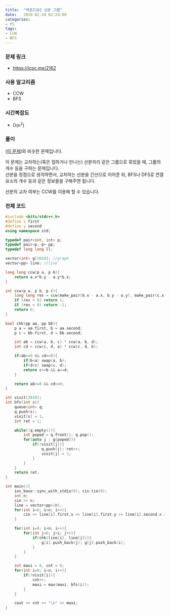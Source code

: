 ```yaml
---
title:  "백준2162 선분 그룹"
date:   2019-02-24 02:24:00
categories:
- PS
tags:
- CCW
- BFS
---
```


### 문제 링크
* https://icpc.me/2162

### 사용 알고리즘
* CCW
* BFS

### 시간복잡도
* O(n<sup>2</sup>)

### 풀이
(<a href = "https://justicehui.github.io/2019/02/24/BOJ10216/">이 문제</a>)와 비슷한 문제입니다.

이 문제는 교차하는(혹은 접하거나 만나는) 선분끼리 같은 그룹으로 묶었을 때, 그룹의 개수 등을 구하는 문제입니다.<br>
선분을 정점으로 생각하면서, 교차하는 선분을 간선으로 이어준 뒤, BFS나 DFS로 연결 요소의 개수 등과 같은 정보들을 구해주면 됩니다.

선분의 교차 여부는 CCW를 이용해 할 수 있습니다.

### 전체 코드
```cpp
#include <bits/stdc++.h>
#define x first
#define y second
using namespace std;

typedef pair<int, int> p;
typedef pair<p, p> pp;
typedef long long ll;

vector<int> g[3010]; //graph
vector<pp> line; //line

long long ccw(p a, p b){
	return a.x*b.y - a.y*b.x;
}

int ccw(p a, p b, p c){
	long long res = ccw(make_pair(b.x - a.x, b.y - a.y), make_pair(c.x - a.x, c.y - a.y));
	if (res > 0) return 1;
	if (res < 0) return -1;
	return 0;
}

bool chk(pp aa, pp bb){
	p a = aa.first, b = aa.second;
	p c = bb.first, d = bb.second;

	int ab = ccw(a, b, c) * ccw(a, b, d);
	int cd = ccw(c, d, a) * ccw(c, d, b);

	if(ab==0 && cd==0){
		if(b<a) swap(a, b);
		if(d<c) swap(c, d);
		return c<=b && a<=d;
	}

	return ab<=0 && cd<=0;
}

int visit[3010];
int bfs(int s){
	queue<int> q;
	q.push(s);
	visit[s] = 1;
	int ret = 1;

	while(!q.empty()){
		int poped = q.front(); q.pop();
		for(auto j : g[poped]){
			if(!visit[j]){
				q.push(j); ret++;
				visit[j] = 1;
			}
		}
	}
	return ret;
}

int main(){
	ios_base::sync_with_stdio(0); cin.tie(0);
	int n;
	cin >> n;
	line = vector<pp>(n);
	for(int i=0; i<n; i++){
		cin >> line[i].first.x >> line[i].first.y >> line[i].second.x >> line[i].second.y;
	}

	for(int i=0; i<n; i++){
		for(int j=0; j<i; j++){
			if(chk(line[i], line[j])){
				g[i].push_back(j); g[j].push_back(i);
			}
		}
	}

	int maxi = 0, cnt = 0;
	for(int i=0; i<n; i++){
		if(!visit[i]){
			cnt++;
			maxi = max(maxi, bfs(i));
		}
	}

	cout << cnt << "\n" << maxi;
}
```
